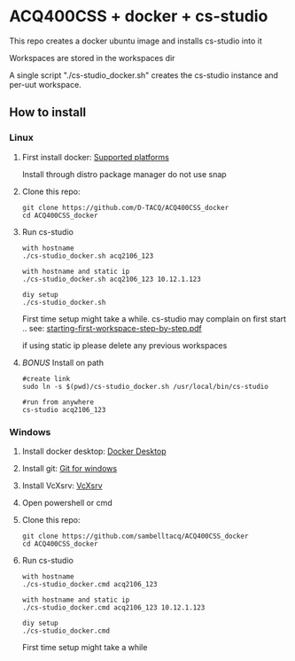 # ACQ400CSS + docker + cs-studio

This repo creates a docker ubuntu image and installs cs-studio into it

Workspaces are stored in the workspaces dir

A single script "./cs-studio_docker.sh" creates the cs-studio instance and per-uut workspace.

## How to install
### Linux 
1) First install docker:
	[Supported platforms](https://docs.docker.com/engine/install/#supported-platforms)

	Install through distro package manager do not use snap

2) Clone this repo:
	```
	git clone https://github.com/D-TACQ/ACQ400CSS_docker
	cd ACQ400CSS_docker
	```
3) Run cs-studio
	```
	with hostname
	./cs-studio_docker.sh acq2106_123

	with hostname and static ip 
	./cs-studio_docker.sh acq2106_123 10.12.1.123

	diy setup
	./cs-studio_docker.sh
	```
	First time setup might take a while. 
    cs-studio may complain on first start .. see: [starting-first-workspace-step-by-step.pdf](starting-first-workspace-step-by-step.pdf)

	if using static ip please delete any previous workspaces

4) *BONUS* Install on path
	```
	#create link
	sudo ln -s $(pwd)/cs-studio_docker.sh /usr/local/bin/cs-studio

	#run from anywhere
	cs-studio acq2106_123
	```


### Windows

1) Install docker desktop:
	[Docker Desktop](https://docs.docker.com/desktop/install/windows-install/)

2) Install git:
	[Git for windows](https://git-scm.com/download/win)

3) Install VcXsrv:
	[VcXsrv](https://sourceforge.net/projects/vcxsrv/)

4) Open powershell or cmd

5) Clone this repo:
	```
	git clone https://github.com/sambelltacq/ACQ400CSS_docker
	cd ACQ400CSS_docker
	```
	
5) Run cs-studio
	```
	with hostname
	./cs-studio_docker.cmd acq2106_123

	with hostname and static ip 
	./cs-studio_docker.cmd acq2106_123 10.12.1.123

	diy setup
	./cs-studio_docker.cmd
	```
	First time setup might take a while

